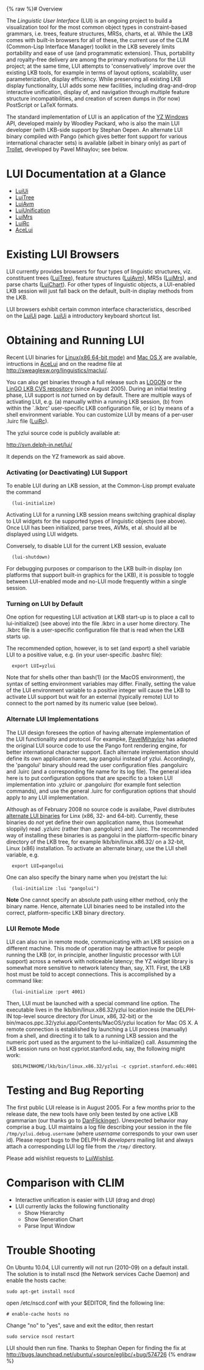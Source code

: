 {% raw %}# Overview

The *Linguistic User Interface* (LUI) is an ongoing project to build a visualization tool for the most common object types in constraint-based grammars, i.e. trees, feature structures, MRSs, charts, et al. While the LKB comes with built-in browsers for all of these, the current use of the CLIM (Common-Lisp Interface Manager) toolkit in the LKB severely limits portability and ease of use (and programmatic extension). Thus, portability and royalty-free delivery are among the primary motivations for the LUI project; at the same time, LUI attempts to 'conservatively' improve over the existing LKB tools, for example in terms of layout options, scalability, user parameterization, display efficiency. While preserving all existing LKB display functionality, LUI adds some new facilities, including drag-and-drop interactive unification, display of, and navigation through multiple feature structure incompatibilities, and creation of screen dumps in (for now) PostScript or LaTeX formats.

The standard implementation of LUI is an application of the [YZ Windows](http://yz-windows.sourceforge.net/) API, developed mainly by Woodley Packard, who is also the main LUI developer (with LKB-side support by Stephan Oepen. An alternate LUI binary compiled with Pango (which gives better font support for various international character sets) is available (albeit in binary only) as part of [Trollet](../LkbTrollet), developed by Pavel Mihaylov; see below.

# LUI Documentation at a Glance

- [LuiUi](../LuiUi)
- [LuiTree](../LuiTree)
- [LuiAvm](../LuiAvm)
- [LuiUnification](../LuiUnification)
- [LuiMrs](../LuiMrs)
- [LuiRc](../LuiRc)
- [AceLui](../AceLui)

# Existing LUI Browsers

LUI currently provides browsers for four types of linguistic structures, viz. constituent trees ([LuiTree](../LuiTree)), feature structures
([LuiAvm](../LuiAvm)), MRSs ([LuiMrs](../LuiMrs)), and parse charts ([LuiChart](../LuiChart)). For other types of linguistic objects, a LUI-enabled LKB session will just fall back on the default, built-in display methods from the LKB.

LUI browsers exhibit certain common interface characteristics, described on the [LuiUi](../LuiUi) page. [LuiUi](../LuiUi) a introductory keyboard shortcut list.

# Obtaining and Running LUI

Recent LUI binaries for [Linux(x86 64-bit
mode)](http://sweaglesw.org/linguistics/yzlui.x86-64) and [Mac OS
X](http://sweaglesw.org/linguistics/yzlui-for-osx.tar.gz) are available,
intructions in [AceLui](../AceLui) and on the readme file at
<http://sweaglesw.org/linguistics/maclui/>.

You can also get binaries through a full release such as
[LOGON](../LogonTop) or the [LinGO LKB CVS repository](../LkbInstallation)
(since August 2005). During an initial testing phase, LUI support is
*not* turned on by default. There are multiple ways of activating LUI,
e.g. (a) manually within a running LKB session, (b) from within the
\`.lkbrc' user-specific LKB configuration file, or (c) by means of a
shell environment variable. You can customize LUI by means of a per-user
.luirc file ([LuiRc](../LuiRc)).

The yzlui source code is publicly available at:

<http://svn.delph-in.net/lui/>

It depends on the YZ framework as said above.

### Activating (or Deactivating) LUI Support

To enable LUI during an LKB session, at the Common-Lisp prompt evaluate
the command

      (lui-initialize)

Activating LUI for a running LKB session means switching graphical
display to LUI widgets for the supported types of linguistic objects
(see above). Once LUI has been initialized, parse trees, AVMs, et al.
should all be displayed using LUI widgets.

Conversely, to disable LUI for the current LKB session, evaluate

      (lui-shutdown)

For debugging purposes or comparison to the LKB built-in display (on
platforms that support built-in graphics for the LKB), it is possible to
toggle between LUI-enabled mode and no-LUI mode frequently within a
single session.

### Turning on LUI by Default

One option for requesting LUI activation at LKB start-up is to place a
call to lui-initialize() (see above) into the file .lkbrc in a user home
directory. The .lkbrc file is a user-specific configuration file that is
read when the LKB starts up.

The recommended option, however, is to set (and export) a shell variable
LUI to a positive value, e.g. (in your user-specific .bashrc file):

      export LUI=yzlui

Note that for shells other than bash(1) (or the MacOS environment), the
syntax of setting environment variables may differ. Finally, setting the
value of the LUI environment variable to a positive integer will cause
the LKB to activate LUI support but wait for an external (typically
remote) LUI to connect to the port named by its numeric value (see
below).

### Alternate LUI Implementations

The LUI design foresees the option of having alternate implementation of
the LUI functionality and protocol. For exampke,
[PavelMihaylov](PavelMihaylov) has adapted the original LUI source code
to use the Pango
font rendering engine, for better international character support. Each
alternate implementation should define its own application name, say
pangolui instead of yzlui. Accordingly, the 'pangolui' binary should
read the user configuration files .pangoluirc and .luirc (and a
corresponding file name for its log file). The general idea here is to
put configuration options that are specific to a token LUI
implementation into .yzluirc or .pangoluirc (for example font selection
commands), and use the general .luirc for configuration options that
should apply to any LUI implementation.

Although as of February 2008 no source code is availabe, Pavel
distributes [alternate LUI binaries](http://lingua.bash.info/trollet/)
for Linx (x86, 32- and 64-bit). Currently, these binaries do *not* yet
define their own application name, thus (somewhat sloppily) read
.yzluirc (rather than .pangoluirc) and .luirc. The recommended way of
installing these binaries is as pangolui in the platform-specific binary
directory of the LKB tree, for example lkb/bin/linux.x86.32/ on a
32-bit, Linux (x86) installation. To activate an alternate binary, use
the LUI shell variable, e.g.

      export LUI=pangolui

One can also specify the binary name when you (re)start the lui:

      (lui-initialize :lui "pangolui")

**Note** One cannot specify an absolute path using either method, only
the binary name. Hence, alternate LUI binaries need to be installed into
the correct, platform-specific LKB binary directory.

### LUI Remote Mode

LUI can also run in remote mode, communicating with an LKB session on a
different machine. This mode of operation may be attractive for people
running the LKB (or, in principle, another linguistic processor with LUI
support) across a network with noticeable latency; the YZ widget library
is somewhat more sensitive to network latency than, say, X11. First, the
LKB host must be told to accept connections. This is accomplished by a
command like:

      (lui-initialize :port 4001)

Then, LUI must be launched with a special command line option. The
executable lives in the lkb/bin/linux.x86.32/yzlui location inside the
DELPH-IN top-level source directory (for Linux, x86, 32-bit) or the
bin/macos.ppc.32/yzlui.app/Contents/MacOS/yzlui location for Mac OS X. A
remote connection is established by launching a LUI process (manually)
from a shell, and directing it to talk to a running LKB session and the
numeric port used as the argument to the lui-initialize() call.
Assumming the LKB session runs on host cypriot.stanford.edu, say, the
following might work:

      $DELPHINHOME/lkb/bin/linux.x86.32/yzlui -c cypriot.stanford.edu:4001

# Testing and Bug Reporting

The first public LUI release is in August 2005. For a few months prior
to the release date, the new tools have only been tested by one active
LKB grammarian (our thanks go to [DanFlickinger](../DanFlickinger)).
Unexpected behavior may comprise a bug. LUI maintains a log file
describing your session in the file `/tmp/yzlui.debug.username` (where
*username* corresponds to your own user id). Please report bugs to the
DELPH-IN *developers* mailing list and always attach a corresponding LUI
log file from the `/tmp/` directory.

Please add wishlist requests to [LuiWishlist](../LuiWishlist).

# Comparison with CLIM

- Interactive unification is easier with LUI (drag and drop)
- LUI currently lacks the following functionality
  - Show Hierarchy
  - Show Generation Chart
  - Parse Input Window

# Trouble Shooting

On Ubuntu 10.04, LUI currently will not run (2010-09) on a default install. The solution is to install nscd (the Network services Cache Daemon) and enable the hosts cache:

    sudo apt-get install nscd

open /etc/nscd.conf with your $EDITOR, find the following line:

    # enable-cache hosts no

Change "no" to "yes", save and exit the editor, then restart

    sudo service nscd restart

LUI should then run fine. Thanks to Stephan Oepen for finding the fix at http://bugs.launchpad.net/ubuntu/+source/eglibc/+bug/574726
{% endraw %}